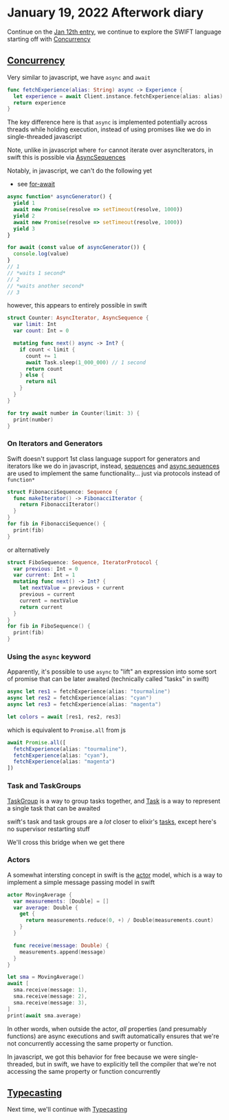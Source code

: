 # January 19, 2022 Afterwork diary

Continue on the [Jan 12th entry](./2022-01-12.md), we continue to explore the SWIFT language starting off with [Concurrency](https://docs.swift.org/swift-book/LanguageGuide/Concurrency.html)

## [Concurrency](https://docs.swift.org/swift-book/LanguageGuide/Concurrency.html)

Very similar to javascript, we have `async` and `await`

```swift
func fetchExperience(alias: String) async -> Experience {
  let experience = await Client.instance.fetchExperience(alias: alias)
  return experience
}
```

The key difference here is that `async` is implemented potentially across threads while holding execution, instead of using promises like we do in single-threaded javascript

Note, unlike in javascript where `for` cannot iterate over asyncIterators, in swift this is possible via [AsyncSequences](https://developer.apple.com/documentation/swift/asyncsequence)

Notably, in javascript, we can't do the following yet

- see [for-await](https://developer.mozilla.org/en-US/docs/Web/JavaScript/Reference/Statements/for-await...of)

```typescript
async function* asyncGenerator() {
  yield 1
  await new Promise(resolve => setTimeout(resolve, 1000))
  yield 2
  await new Promise(resolve => setTimeout(resolve, 1000))
  yield 3
}

for await (const value of asyncGenerator()) {
  console.log(value)
}
// 1
// *waits 1 second*
// 2
// *waits another second*
// 3
```

however, this appears to entirely possible in swift

```swift
struct Counter: AsyncIterator, AsyncSequence {
  var limit: Int
  var count: Int = 0

  mutating func next() async -> Int? {
    if count < limit {
      count += 1
      await Task.sleep(1_000_000) // 1 second
      return count
    } else {
      return nil
    }
  }
}

for try await number in Counter(limit: 3) {
  print(number)
}
```

### On Iterators and Generators

Swift doesn't support 1st class language support for generators and iterators like we do in javascript, instead, [sequences](https://developer.apple.com/documentation/swift/sequence) and [async sequences](https://developer.apple.com/documentation/swift/asyncsequence) are used to implement the same functionality... just via protocols instead of `function*`

```swift
struct FibonacciSequence: Sequence {
  func makeIterator() -> FibonacciIterator {
    return FibonacciIterator()
  }
}
for fib in FibonacciSequence() {
  print(fib)
}
```
or alternatively

```swift
struct FiboSequence: Sequence, IteratorProtocol {
  var previous: Int = 0
  var current: Int = 1
  mutating func next() -> Int? {
    let nextValue = previous + current
    previous = current
    current = nextValue
    return current
  }
}
for fib in FiboSequence() {
  print(fib)
}
```

### Using the `async` keyword

Apparently, it's possible to use `async` to "lift" an expression into some sort of promise that can be later awaited (technically called "tasks" in swift)

```swift
async let res1 = fetchExperience(alias: "tourmaline")
async let res2 = fetchExperience(alias: "cyan")
async let res3 = fetchExperience(alias: "magenta")

let colors = await [res1, res2, res3]
```

which is equivalent to `Promise.all` from js

```js
await Promise.all([
  fetchExperience(alias: "tourmaline"),
  fetchExperience(alias: "cyan"),
  fetchExperience(alias: "magenta")
])
```

### Task and TaskGroups

[TaskGroup](https://developer.apple.com/documentation/swift/taskgroup) is a way to group tasks together, and [Task](https://developer.apple.com/documentation/swift/task) is a way to represent a single task that can be awaited

swift's task and task groups are a _lot_ closer to elixir's [tasks](https://hexdocs.pm/elixir/Task.html), except here's no supervisor restarting stuff

We'll cross this bridge when we get there

### Actors

A somewhat intersting concept in swift is the [actor](https://developer.apple.com/documentation/swift/actor) model, which is a way to implement a simple message passing model in swift

```swift
actor MovingAverage {
  var measurements: [Double] = []
  var average: Double {
    get {
      return measurements.reduce(0, +) / Double(measurements.count)
    }
  }

  func receive(message: Double) {
    measurements.append(message)
  }
}

let sma = MovingAverage()
await [
  sma.receive(message: 1),
  sma.receive(message: 2),
  sma.receive(message: 3),
]
print(await sma.average)
```

In other words, when outside the actor, _all_ properties (and presumably functions) are async executions and swift automatically ensures that we're not concurrently accessing the same property or function.

In javascript, we got this behavior for free because we were single-threaded, but in swift, we have to explicitly tell the compiler that we're not accessing the same property or function concurrently

## [Typecasting](https://docs.swift.org/swift-book/LanguageGuide/TypeCasting.html)

Next time, we'll continue with [Typecasting](https://docs.swift.org/swift-book/LanguageGuide/TypeCasting.html)
